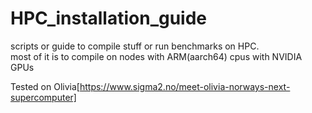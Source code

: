 # HPC_installation_guide
scripts or guide to compile stuff or run benchmarks on HPC. \
most of it is to compile on nodes with ARM(aarch64) cpus with NVIDIA GPUs

Tested on Olivia[https://www.sigma2.no/meet-olivia-norways-next-supercomputer]
